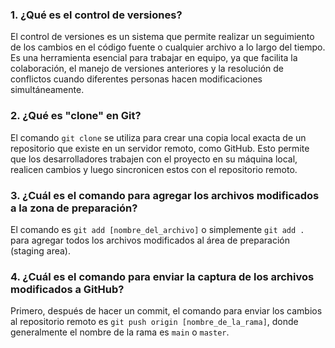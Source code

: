 ### 1. ¿Qué es el control de versiones?

El control de versiones es un sistema que permite realizar un seguimiento de los cambios en el código fuente o cualquier archivo a lo largo del tiempo. Es una herramienta esencial para trabajar en equipo, ya que facilita la colaboración, el manejo de versiones anteriores y la resolución de conflictos cuando diferentes personas hacen modificaciones simultáneamente.

### 2. ¿Qué es "clone" en Git?

El comando `git clone` se utiliza para crear una copia local exacta de un repositorio que existe en un servidor remoto, como GitHub. Esto permite que los desarrolladores trabajen con el proyecto en su máquina local, realicen cambios y luego sincronicen estos con el repositorio remoto.

### 3. ¿Cuál es el comando para agregar los archivos modificados a la zona de preparación?

El comando es `git add [nombre_del_archivo]` o simplemente `git add .` para agregar todos los archivos modificados al área de preparación (staging area).

### 4. ¿Cuál es el comando para enviar la captura de los archivos modificados a GitHub?

Primero, después de hacer un commit, el comando para enviar los cambios al repositorio remoto es `git push origin [nombre_de_la_rama]`, donde generalmente el nombre de la rama es `main` o `master`.
